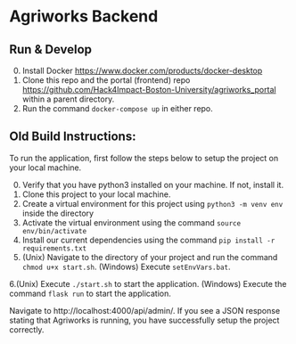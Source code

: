 # Agriworks Backend

## Run & Develop
0. Install Docker https://www.docker.com/products/docker-desktop
1. Clone this repo and the portal (frontend) repo   https://github.com/Hack4Impact-Boston-University/agriworks_portal within a parent directory.
2. Run the command `docker-compose up` in either repo. 

## Old Build Instructions:
To run the application, first follow the steps below to setup the project on your local machine.

0. Verify that you have python3 installed on your machine. If not, install it.
1. Clone this project to your local machine.
2. Create a virtual environment for this project using `python3 -m venv env` inside the directory
3. Activate the virtual environment using the command `source env/bin/activate`
4. Install our current dependencies using the command `pip install -r requirements.txt`
5. (Unix) Navigate to the directory of your project and run the command `chmod u+x start.sh`. 
   (Windows) Execute `setEnvVars.bat`. 

6.(Unix) Execute `./start.sh` to start the application. 
   (Windows) Execute the command `flask run` to start the application. 

Navigate to http://localhost:4000/api/admin/. If you see a JSON response stating that Agriworks is running, you have successfully setup the project correctly.
